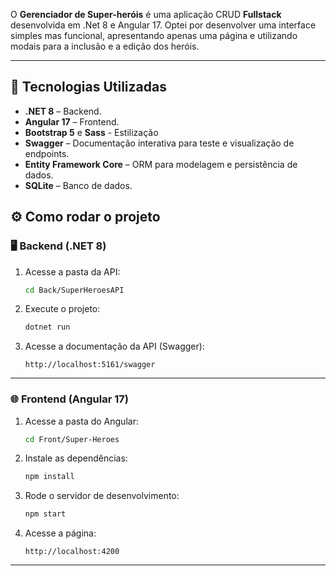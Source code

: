 O **Gerenciador de Super-heróis** é uma aplicação CRUD **Fullstack** desenvolvida em .Net 8 e Angular 17. Optei por desenvolver uma interface simples mas funcional, apresentando apenas uma página e utilizando modais para a inclusão e a edição dos heróis.

---

## 🧩 Tecnologias Utilizadas

* **.NET 8** – Backend.
* **Angular 17** – Frontend.
* **Bootstrap 5** e **Sass** - Estilização
* **Swagger** – Documentação interativa para teste e visualização de endpoints.
* **Entity Framework Core** – ORM para modelagem e persistência de dados.
* **SQLite** – Banco de dados.

## ⚙️ Como rodar o projeto

### 🖥️ Backend (.NET 8)

1. Acesse a pasta da API:

   ```bash
   cd Back/SuperHeroesAPI
   ```

2. Execute o projeto:

   ```bash
   dotnet run
   ```

3. Acesse a documentação da API (Swagger):

   ```
   http://localhost:5161/swagger
   ```

---

### 🌐 Frontend (Angular 17)

1. Acesse a pasta do Angular:

   ```bash
   cd Front/Super-Heroes
   ```

2. Instale as dependências:

   ```bash
   npm install
   ```

3. Rode o servidor de desenvolvimento:

   ```bash
   npm start
   ```
4. Acesse a página:

   ```
   http://localhost:4200
   ```

---
